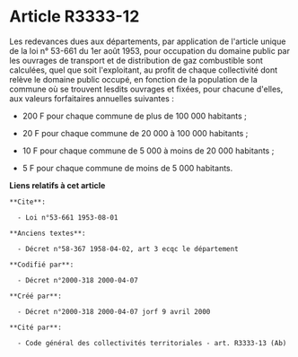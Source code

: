 # Article R3333-12

Les redevances dues aux départements, par application de l'article unique de la loi n° 53-661 du 1er août 1953, pour
occupation du domaine public par les ouvrages de transport et de distribution de gaz combustible sont calculées, quel que
soit l'exploitant, au profit de chaque collectivité dont relève le domaine public occupé, en fonction de la population de la
commune où se trouvent lesdits ouvrages et fixées, pour chacune d'elles, aux valeurs forfaitaires annuelles suivantes :

- 200 F pour chaque commune de plus de 100 000 habitants ;

- 20 F pour chaque commune de 20 000 à 100 000 habitants ;

- 10 F pour chaque commune de 5 000 à moins de 20 000 habitants ;

- 5 F pour chaque commune de moins de 5 000 habitants.

**Liens relatifs à cet article**

	**Cite**:

	  - Loi n°53-661 1953-08-01

	**Anciens textes**:

	  - Décret n°58-367 1958-04-02, art 3 ecqc le département

	**Codifié par**:

	  - Décret n°2000-318 2000-04-07

	**Créé par**:

	  - Décret n°2000-318 2000-04-07 jorf 9 avril 2000

	**Cité par**:

	  - Code général des collectivités territoriales - art. R3333-13 (Ab)
